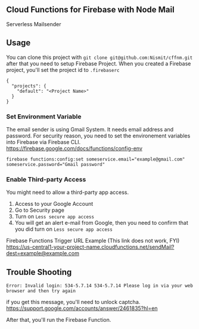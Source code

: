 ## Cloud Functions for Firebase with Node Mail
Serverless Mailsender

## Usage
You can clone this project with `git clone git@github.com:Nismit/cffnm.git` after that you need to setup Firebase Project. When you created a Firebase project, you'll set the project id to `.firebaserc`

```
{
  "projects": {
    "default": "<Project Name>"
  }
}
```

### Set Environment Variable
The email sender is using Gmail System. It needs email address and password. For security reason, you need to set the environement variables into Firebase via Firebase CLI.
https://firebase.google.com/docs/functions/config-env

```
firebase functions:config:set someservice.email="example@gmail.com" someservice.password="Gmail password"
```

### Enable Third-party Access
You might need to allow a third-party app access.
1. Access to your Google Account
2. Go to Security page
3. Turn on `Less secure app access`
4. You will get an alert e-mail from Google, then you need to confirm that you did turn on `Less secure app access`

Firebase Functions Trigger URL Example (This link does not work, FYI)\
https://us-central1-your-project-name.cloudfunctions.net/sendMail?dest=example@example.com

## Trouble Shooting
`Error: Invalid login: 534-5.7.14 534-5.7.14 Please log in via your web browser and then try again`

if you get this message, you'll need to unlock captcha.
https://support.google.com/accounts/answer/2461835?hl=en

After that, you'll run the Firebase Function.